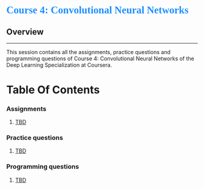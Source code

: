 <!-- <p align="center"><img width=80% src="images/neural-nets.png"></p> -->

<p align="left" style="color:DodgerBlue; font-family:cambria; font-variant: normal; font-size:20pt; font-weight:bold; font-weight: 900">Course 4: Convolutional Neural Networks
</p>

## **Overview**
---
This session contains all the assignments, practice questions and programming questions of Course 4: Convolutional Neural Networks of the Deep Learning Specialization at Coursera.


# **Table Of Contents**

### **Assignments**
1. [TBD]()

### **Practice questions**
1. [TBD]()

### **Programming questions**
1. [TBD]()
